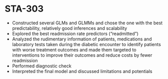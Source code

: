 # STA-303
* Constructed several GLMs and GLMMs and chose the one with the best predictability, relatively good inferences and scalability
* Explored the best readmission rate predictors (“readmitted”)
* Analyzed the rudimentary information of patients, medications and laboratory tests taken during the diabetic encounter to identify patients with worse treatment outcomes and made them targeted to interventions to improve their outcomes and reduce costs by fewer readmission
* Performed diagnostic check
* Interpreted the final model and discussed limitations and potentials 

